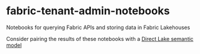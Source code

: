 # fabric-tenant-admin-notebooks
Notebooks for querying Fabric APIs and storing data in Fabric Lakehouses

Consider pairing the results of these notebooks with a [Direct Lake semantic model](https://github.com/klinejordan/fabric-tenant-admin-semantic-models)
